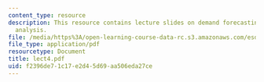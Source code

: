 ```yaml
---
content_type: resource
description: This resource contains lecture slides on demand forecasting and causal
  analysis.
file: /media/https%3A/open-learning-course-data-rc.s3.amazonaws.com/esd-260j-logistics-systems-fall-2006/f2396de71c17e2d45d69aa506eda27ce_lect4.pdf
file_type: application/pdf
resourcetype: Document
title: lect4.pdf
uid: f2396de7-1c17-e2d4-5d69-aa506eda27ce
---
```

